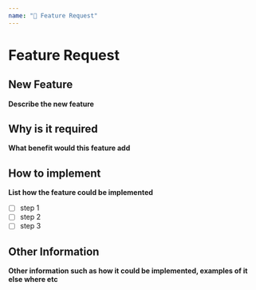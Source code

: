 ```yaml
---
name: "🚀 Feature Request"
---
```


# Feature Request

## New Feature

**Describe the new feature**

## Why is it required

**What benefit would this feature add**

## How to implement

**List how the feature could be implemented**

- [ ] step 1
- [ ] step 2
- [ ] step 3

## Other Information

**Other information such as how it could be implemented, examples of it else where etc**
